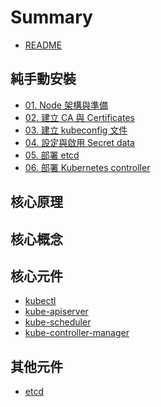 # Summary

* [README](README.md)

## 純手動安裝

* [01. Node 架構與準備](deploy/01-prerequisites.md)
* [02. 建立 CA 與 Certificates](deploy/02-certificate-authority.md)
* [03. 建立 kubeconfig 文件](deploy/03-create-kubeconfig.md)
* [04. 設定與啟用 Secret data](deploy/04-encrypt-data.md)
* [05. 部署 etcd](deploy/05-bootstrapping-etcd.md)
* [06. 部署 Kubernetes controller](deploy/06-kubernetes-controllers.md)

## 核心原理

## 核心概念

## 核心元件
* [kubectl]()
* [kube-apiserver]()
* [kube-scheduler]()
* [kube-controller-manager]()

## 其他元件

* [etcd]()
